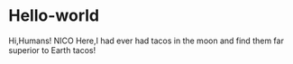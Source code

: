 # Hello-world
Hi,Humans!
NICO Here,I had ever had tacos in the moon and find them far superior to Earth tacos!
